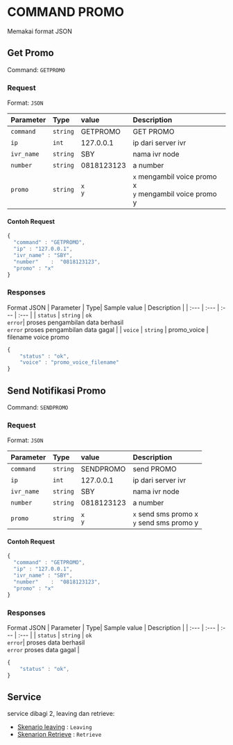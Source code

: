 # COMMAND PROMO
Memakai format JSON

## Get Promo
Command: `GETPROMO`

### Request
Format: `JSON`

| Parameter | Type| value | Description |
| :--- | :--- | :--- | :--- |
| `command` | `string` |GETPROMO| GET PROMO |
| `ip` | `int` |127.0.0.1| ip dari server ivr|
| `ivr_name` | `string` |SBY| nama ivr node |
| `number` | `string` | 0818123123 | a number |
| `promo` | `string` | `x`<br>`y` | `x` mengambil voice promo x<br> `y` mengambil voice promo y|

#### Contoh Request
```javascript
{
  "command" : "GETPROMO",
  "ip" : "127.0.0.1",
  "ivr_name" : "SBY",
  "number"    :  "0818123123",
  "promo" : "x"
}
```

### Responses
Format JSON
| Parameter | Type| Sample value | Description |
| :--- | :--- | :--- | :--- |
| `status` | `string` | `ok` <br> `error`| proses pengambilan data berhasil<br> `error` proses pengambilan data gagal |
| `voice` | `string` | promo_voice | filename voice promo

```javascript
{
	"status" : "ok",
	"voice" : "promo_voice_filename"
}
```

## Send Notifikasi Promo
Command: `SENDPROMO`

### Request
Format: `JSON`

| Parameter | Type| value | Description |
| :--- | :--- | :--- | :--- |
| `command` | `string` |SENDPROMO| send PROMO |
| `ip` | `int` |127.0.0.1| ip dari server ivr|
| `ivr_name` | `string` |SBY| nama ivr node |
| `number` | `string` | 0818123123 | a number |
| `promo` | `string` | `x`<br>`y` | `x` send sms promo x<br> `y` send sms promo y|

#### Contoh Request
```javascript
{
  "command" : "GETPROMO",
  "ip" : "127.0.0.1",
  "ivr_name" : "SBY",
  "number"    :  "0818123123",
  "promo" : "x"
}
```

### Responses
Format JSON
| Parameter | Type| Sample value | Description |
| :--- | :--- | :--- | :--- |
| `status` | `string` | `ok` <br> `error`| proses data berhasil<br> `error` proses data gagal |

```javascript
{
	"status" : "ok",
}
```

## Service

service dibagi 2, leaving dan retrieve:

* [Skenario leaving](skenario/leaving.md) : `Leaving`
* [Skenarion Retrieve](skenario/retreive.md) : `Retrieve`